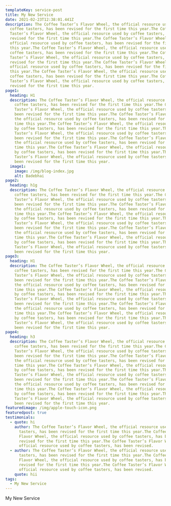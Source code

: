 ```yaml
---
templateKey: service-post
title: My New Service
date: 2021-02-23T12:38:01.441Z
description: The Coffee Taster’s Flavor Wheel, the official resource used by
  coffee tasters, has been revised for the first time this year.The Coffee
  Taster’s Flavor Wheel, the official resource used by coffee tasters, has been
  revised for the first time this year.The Coffee Taster’s Flavor Wheel, the
  official resource used by coffee tasters, has been revised for the first time
  this year.The Coffee Taster’s Flavor Wheel, the official resource used by
  coffee tasters, has been revised for the first time this year.The Coffee
  Taster’s Flavor Wheel, the official resource used by coffee tasters, has been
  revised for the first time this year.The Coffee Taster’s Flavor Wheel, the
  official resource used by coffee tasters, has been revised for the first time
  this year.The Coffee Taster’s Flavor Wheel, the official resource used by
  coffee tasters, has been revised for the first time this year.The Coffee
  Taster’s Flavor Wheel, the official resource used by coffee tasters, has been
  revised for the first time this year.
page1:
  heading: H1
  description: The Coffee Taster’s Flavor Wheel, the official resource used by
    coffee tasters, has been revised for the first time this year.The Coffee
    Taster’s Flavor Wheel, the official resource used by coffee tasters, has
    been revised for the first time this year.The Coffee Taster’s Flavor Wheel,
    the official resource used by coffee tasters, has been revised for the first
    time this year.The Coffee Taster’s Flavor Wheel, the official resource used
    by coffee tasters, has been revised for the first time this year.The Coffee
    Taster’s Flavor Wheel, the official resource used by coffee tasters, has
    been revised for the first time this year.The Coffee Taster’s Flavor Wheel,
    the official resource used by coffee tasters, has been revised for the first
    time this year.The Coffee Taster’s Flavor Wheel, the official resource used
    by coffee tasters, has been revised for the first time this year.The Coffee
    Taster’s Flavor Wheel, the official resource used by coffee tasters, has
    been revised for the first time this year.
  image1:
    image: /img/blog-index.jpg
    alt: Badebhai
page2:
  heading: h1g
  description: The Coffee Taster’s Flavor Wheel, the official resource used by
    coffee tasters, has been revised for the first time this year.The Coffee
    Taster’s Flavor Wheel, the official resource used by coffee tasters, has
    been revised for the first time this year.The Coffee Taster’s Flavor Wheel,
    the official resource used by coffee tasters, has been revised for the first
    time this year.The Coffee Taster’s Flavor Wheel, the official resource used
    by coffee tasters, has been revised for the first time this year.The Coffee
    Taster’s Flavor Wheel, the official resource used by coffee tasters, has
    been revised for the first time this year.The Coffee Taster’s Flavor Wheel,
    the official resource used by coffee tasters, has been revised for the first
    time this year.The Coffee Taster’s Flavor Wheel, the official resource used
    by coffee tasters, has been revised for the first time this year.The Coffee
    Taster’s Flavor Wheel, the official resource used by coffee tasters, has
    been revised for the first time this year.
page3:
  heading: H1
  description: The Coffee Taster’s Flavor Wheel, the official resource used by
    coffee tasters, has been revised for the first time this year.The Coffee
    Taster’s Flavor Wheel, the official resource used by coffee tasters, has
    been revised for the first time this year.The Coffee Taster’s Flavor Wheel,
    the official resource used by coffee tasters, has been revised for the first
    time this year.The Coffee Taster’s Flavor Wheel, the official resource used
    by coffee tasters, has been revised for the first time this year.The Coffee
    Taster’s Flavor Wheel, the official resource used by coffee tasters, has
    been revised for the first time this year.The Coffee Taster’s Flavor Wheel,
    the official resource used by coffee tasters, has been revised for the first
    time this year.The Coffee Taster’s Flavor Wheel, the official resource used
    by coffee tasters, has been revised for the first time this year.The Coffee
    Taster’s Flavor Wheel, the official resource used by coffee tasters, has
    been revised for the first time this year.
page4:
  heading: h3
  description: The Coffee Taster’s Flavor Wheel, the official resource used by
    coffee tasters, has been revised for the first time this year.The Coffee
    Taster’s Flavor Wheel, the official resource used by coffee tasters, has
    been revised for the first time this year.The Coffee Taster’s Flavor Wheel,
    the official resource used by coffee tasters, has been revised for the first
    time this year.The Coffee Taster’s Flavor Wheel, the official resource used
    by coffee tasters, has been revised for the first time this year.The Coffee
    Taster’s Flavor Wheel, the official resource used by coffee tasters, has
    been revised for the first time this year.The Coffee Taster’s Flavor Wheel,
    the official resource used by coffee tasters, has been revised for the first
    time this year.The Coffee Taster’s Flavor Wheel, the official resource used
    by coffee tasters, has been revised for the first time this year.The Coffee
    Taster’s Flavor Wheel, the official resource used by coffee tasters, has
    been revised for the first time this year.
featuredimage: /img/apple-touch-icon.png
featuredpost: true
testimonials:
  - quote: hi
    author: The Coffee Taster’s Flavor Wheel, the official resource used by coffee
      tasters, has been revised for the first time this year.The Coffee Taster’s
      Flavor Wheel, the official resource used by coffee tasters, has been
      revised for the first time this year.The Coffee Taster’s Flavor Wheel, the
      official resource used by coffee tasters, has been revised.
  - author: The Coffee Taster’s Flavor Wheel, the official resource used by coffee
      tasters, has been revised for the first time this year.The Coffee Taster’s
      Flavor Wheel, the official resource used by coffee tasters, has been
      revised for the first time this year.The Coffee Taster’s Flavor Wheel, the
      official resource used by coffee tasters, has been revised.
    quote: hii
tags:
  - My New Service
---
```

My New Service